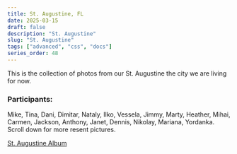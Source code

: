 ```yaml
---
title: St. Augustine, FL
date: 2025-03-15
draft: false
description: "St. Augustine"
slug: "St. Augustine"
tags: ["advanced", "css", "docs"]
series_order: 48
---
```


This is the collection of photos from our St. Augustine the city we are living for now.

### Participants:
Mike, Tina, Dani, Dimitar, Nataly, Ilko, Vessela, Jimmy, Marty, Heather, Mihai, Carmen, Jackson, Anthony, Janet, Dennis, Nikolay, Mariana, Yordanka. Scroll down for more resent pictures.

[St. Augustine Album](https://photos.app.goo.gl/abo7gMYd5SOUS26C3)
